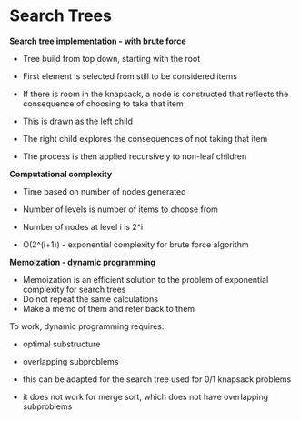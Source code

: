 # Search Trees

**Search tree implementation - with brute force**

- Tree build from top down, starting with the root
- First element is selected from still to be considered items

- If there is room in the knapsack, a node is constructed that reflects the consequence of choosing to take that item
- This is drawn as the left child
- The right child explores the consequences of not taking that item

- The process is then applied recursively to non-leaf children

**Computational complexity**

- Time based on number of nodes generated
- Number of levels is number of items to choose from
- Number of nodes at level i is 2^i

- O(2^(i+1)) - exponential complexity for brute force algorithm

**Memoization - dynamic programming**

- Memoization is an efficient solution to the problem of exponential complexity for search trees
- Do not repeat the same calculations
- Make a memo of them and refer back to them

To work, dynamic programming requires:

- optimal substructure
- overlapping subproblems

- this can be adapted for the search tree used for 0/1 knapsack problems
- it does not work for merge sort, which does not have overlapping subproblems
